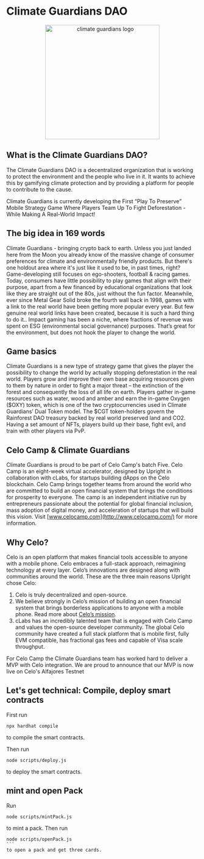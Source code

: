 # Climate Guardians DAO

<p align="center">
  <a href="https://climateguardians.io/">
    <img src="https://climateguardians.io/wp-content/uploads/2022/05/logoname-1.png" alt="climate guardians logo" title="Go to climateguardians.io" width="300" style="border:none;"/>
  </a>
</p>

## What is the Climate Guardians DAO?
The Climate Guardians DAO is a decentralized organization that is working to protect the environment and the people who live in it. It wants to achieve this by gamifying climate protection and by providing a platform for people to contribute to the cause. 

Climate Guardians is currently developing the First “Play To Preserve” Mobile Strategy Game Where Players Team Up To Fight Deforestation - While Making A Real-World Impact! 

## The big  idea in 169 words
Climate Guardians - bringing crypto back to earth. Unless you just landed here from the Moon you already know of the massive change of consumer preferences for climate and environmentally friendly products. But there's one holdout area where it's just like it used to be, in past times, right? Game-developing still focuses on ego-shooters, football & racing games. Today, consumers have little possibility to play games that align with their purpose, apart from a few financed by educational organizations that look like they are straight out of the 80s, just without the fun factor. Meanwhile, ever since Metal Gear Solid broke the fourth wall back in 1998, games with a link to the real world have been getting more popular every year. But few genuine real world links have been created, because it is such a hard thing to do it.. Impact gaming has been a niche, where fractions of revenue was spent on ESG (environmental social governance)  purposes. That’s great for the environment, but does not hook the player to change the world.

## Game basics
Climate Guardians is a new type of strategy game that gives the player the possibility to change the world by actually stopping deforestation in the real world. Players grow and improve their own base acquiring resources given to them by nature in order to fight a major threat – the extinction of the forest and consequently the loss of all life on earth. Players gather in-game resources such as water, wood and amber and earn the in-game Oxygen ($OXY) token, which is one of the two cryptocurrencies used in Climate Guardians’ Dual Token model. The $CGT token-holders govern the Rainforest DAO treasury backed by real world preserved land and CO2. Having a set amount of NFTs, players build up their base, fight evil, and train with other players via PvP. 

## Celo Camp & Climate Guardians
Climate Guardians is proud to be part of Celo Camp's batch Five. Celo Camp is an eight-week virtual accelerator, designed by Upright in collaboration with cLabs, for startups building dApps on the Celo blockchain. Celo Camp brings together teams from around the world who are committed to build an open financial system that brings the conditions for prosperity to everyone. The camp is an independent initiative run by entrepreneurs passionate about the potential for global financial inclusion, mass adoption of digital money, and acceleration of startups that will build this vision. Visit [www.celocamp.com](http://www.celocamp.com/) for more information.

## Why Celo?

Celo is an open platform that makes financial tools accessible to anyone with a mobile phone. Celo embraces a full-stack approach, reimagining technology at every layer. Celo’s innovations are designed along with communities around the world. These are the three main reasons Upright chose Celo:

1. Celo is truly decentralized and open-source.
2. We believe strongly in Celo’s mission of building an open financial system that brings borderless applications to anyone with a mobile phone. Read more about [Celo’s mission](https://celo.org/about).
3. cLabs has an incredibly talented team that is engaged with Celo Camp and values the open-source developer community. The global Celo community have created a full stack platform that is mobile first, fully EVM compatible, has fractional gas fees and capable of Visa scale throughput.

For Celo Camp the Climate Guardians team has worked hard to deliver a MVP with Celo integration. We are proud to announce that our MVP is now live on Celo's Alfajores Testnet

## Let's get technical: Compile, deploy smart contracts

First run

```
npx hardhat compile
```

to compile the smart contracts.

Then run

```
node scripts/deploy.js
```

to deploy the smart contracts.

## mint and open Pack

Run

```
node scripts/mintPack.js
```

to mint a pack. Then run 

````
node scripts/openPack.js
```
to open a pack and get three cards.
